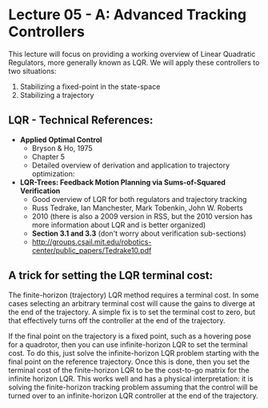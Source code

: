 # Lecture 05 - A:  Advanced Tracking Controllers

This lecture will focus on providing a working overview of Linear Quadratic Regulators, more generally known as LQR. We will apply these controllers to two situations:
1) Stabilizing a fixed-point in the state-space
2) Stabilizing a trajectory

## LQR - Technical References:
- **Applied Optimal Control**
    - Bryson & Ho, 1975
    - Chapter 5
    - Detailed overview of derivation and application to trajectory optimization:
- **LQR-Trees: Feedback Motion Planning via Sums-of-Squared Verification**
  - Good overview of LQR for both regulators and trajectory tracking
  - Russ Tedrake, Ian Manchester, Mark Tobenkin, John W. Roberts
  - 2010  (there is also a 2009 version in RSS, but the 2010 version has more information about LQR and is better organized)
  - **Section 3.1 and 3.3** (don't worry about verification sub-sections)
  - http://groups.csail.mit.edu/robotics-center/public_papers/Tedrake10.pdf

## A trick for setting the LQR terminal cost:
The finite-horizon (trajectory) LQR method requires a terminal cost.
In some cases selecting an arbitrary terminal cost will cause the gains to
diverge at the end of the trajectory. A simple fix is to set the terminal cost
to zero, but that effectively turns off the controller at the end of the trajectory.

If the final point on the trajectory is a fixed point, such as a hovering pose
for a quadrotor, then you can use infinite-horizon LQR to set the terminal cost.
To do this, just solve the infinite-horizon LQR problem starting with the final
point on the reference trajectory. Once this is done, then you set the terminal
cost of the finite-horizon LQR to be the cost-to-go matrix
for the infinite horizon LQR. This works well and has a physical interpretation:
it is solving the finite-horizon tracking problem assuming that the control will
be turned over to an infinite-horizon LQR controller at the end of the trajectory.
